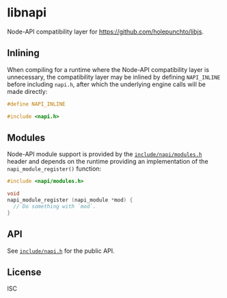 # libnapi

Node-API compatibility layer for https://github.com/holepunchto/libjs.

## Inlining

When compiling for a runtime where the Node-API compatibility layer is unnecessary, the compatibility layer may be inlined by defining `NAPI_INLINE` before including `napi.h`, after which the underlying engine calls will be made directly:

```c
#define NAPI_INLINE

#include <napi.h>
```

## Modules

Node-API module support is provided by the [`include/napi/modules.h`](include/napi/modules.h) header and depends on the runtime providing an implementation of the `napi_module_register()` function:

```c
#include <napi/modules.h>

void
napi_module_register (napi_module *mod) {
  // Do something with `mod`.
}
```

## API

See [`include/napi.h`](include/napi.h) for the public API.

## License

ISC
